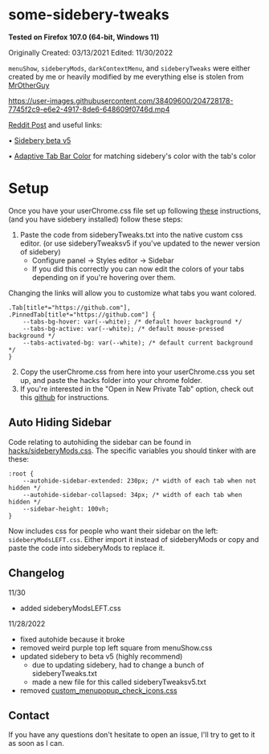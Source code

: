 # some-sidebery-tweaks
**Tested on Firefox 107.0 (64-bit, Windows 11)**

Originally Created: 03/13/2021 Edited: 11/30/2022 

`menuShow`, `sideberyMods`, `darkContextMenu`, and `sideberyTweaks`
were either created by me or heavily modified by me
everything else is stolen from [MrOtherGuy](https://github.com/MrOtherGuy/firefox-csshacks)


https://user-images.githubusercontent.com/38409600/204728178-7745f2c9-e6e2-4917-8de6-648609f0746d.mp4



[Reddit Post](https://www.reddit.com/r/FirefoxCSS/comments/z8k0a5/a_few_sidebery_and_firefox_tweaks_v20_2_years/)
and useful links:

• [Sidebery beta v5](https://github.com/mbnuqw/sidebery/releases)

• [Adaptive Tab Bar Color](https://addons.mozilla.org/en-US/firefox/addon/adaptive-tab-bar-color/) for matching sidebery's color with the tab's color

# Setup

Once you have your userChrome.css file set up following [these](https://www.reddit.com/r/FirefoxCSS/comments/73dvty/tutorial_how_to_create_and_livedebug_userchromecss/) instructions, (and you have sidebery installed) follow these steps: 

1) Paste the code from sideberyTweaks.txt into the native custom css editor. (or use sideberyTweaksv5 if you've updated to the newer version of sidebery)
	* Configure panel → Styles editor → Sidebar 
	* If you did this correctly you can now edit the colors of your tabs depending on if you're hovering over them.

Changing the links will allow you to customize what tabs you want colored.

```
.Tab[title*="https://github.com"], .PinnedTab[title*="https://github.com"] {
	--tabs-bg-hover: var(--white); /* default hover background */
	--tabs-bg-active: var(--white); /* default mouse-pressed background */
	--tabs-activated-bg: var(--white); /* default current background */
}
```

2) Copy the userChrome.css from here into your userChrome.css you set up, and paste the hacks folder into your chrome folder.
3) If you're interested in the "Open in New Private Tab" option, check out this [github](https://github.com/xiaoxiaoflood/firefox-scripts) for instructions.

## Auto Hiding Sidebar
Code relating to autohiding the sidebar can be found in [hacks/sideberyMods.css](https://github.com/Redundakitties/colorful-minimalist/blob/main/hacks/sideberyMods.css). The specific variables you should tinker with are these: 
```
:root {
    --autohide-sidebar-extended: 230px; /* width of each tab when not hidden */
    --autohide-sidebar-collapsed: 34px; /* width of each tab when hidden */
    --sidebar-height: 100vh;
}
```
Now includes css for people who want their sidebar on the left: `sideberyModsLEFT.css`. Either import it instead of sideberyMods or copy and paste the code into sideberyMods to replace it. 


## Changelog

11/30
- added sideberyModsLEFT.css

11/28/2022
- fixed autohide because it broke
- removed weird purple top left square from menuShow.css
- updated sidebery to beta v5 (highly recommend)
	- due to updating sidebery, had to change a bunch of sideberyTweaks.txt
	- made a new file for this called sideberyTweaksv5.txt
- removed [custom_menupopup_check_icons.css](https://github.com/MrOtherGuy/firefox-csshacks/tree/master/chrome/custom_menupopup_check_icons.css)

## Contact

If you have any questions don't hesitate to open an issue, I'll try to get to it as soon as I can.
